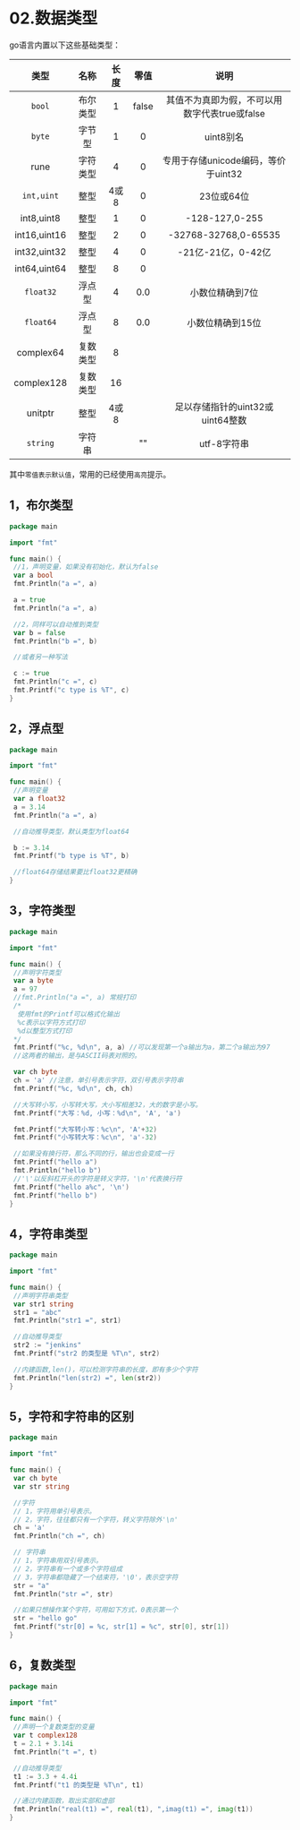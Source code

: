 # 02.数据类型

go语言内置以下这些基础类型：

|     类型     |   名称   | 长度 | 零值  |                     说明                      |
| :----------: | :------: | :--: | :---: | :-------------------------------------------: |
|    `bool`    | 布尔类型 |  1   | false | 其值不为真即为假，不可以用数字代表true或false |
|    `byte`    |  字节型  |  1   |   0   |                   uint8别名                   |
|     rune     | 字符类型 |  4   |   0   |      专用于存储unicode编码，等价于uint32      |
| `int,uint`  |   整型   | 4或8 |   0   |                  23位或64位                   |
|  int8,uint8  |   整型   |  1   |   0   |                -128-127,0-255                 |
| int16,uint16 |   整型   |  2   |   0   |             -32768-32768,0-65535              |
| int32,uint32 |   整型   |  4   |   0   |              -21亿-21亿，0-42亿               |
| int64,uint64 |   整型   |  8   |   0   |                                               |
|  `float32`   |  浮点型  |  4   |  0.0  |                小数位精确到7位                |
|  `float64`   |  浮点型  |  8   |  0.0  |               小数位精确到15位                |
|  complex64   | 复数类型 |  8   |       |                                               |
|  complex128  | 复数类型 |  16  |       |                                               |
|   unitptr    |   整型   | 4或8 |       |       足以存储指针的uint32或uint64整数        |
|   `string`   |  字符串  |      |  ""   |                  utf-8字符串                  |

其中`零值表示默认值`，常用的已经使用`高亮`提示。

## 1，布尔类型

```go
package main

import "fmt"

func main() {
 //1，声明变量，如果没有初始化，默认为false
 var a bool
 fmt.Println("a =", a)

 a = true
 fmt.Println("a =", a)

 //2，同样可以自动推到类型
 var b = false
 fmt.Println("b =", b)

 //或者另一种写法

 c := true
 fmt.Println("c =", c)
 fmt.Printf("c type is %T", c)
}
```

## 2，浮点型

```go
package main

import "fmt"

func main() {
 //声明变量
 var a float32
 a = 3.14
 fmt.Println("a =", a)

 //自动推导类型，默认类型为float64

 b := 3.14
 fmt.Printf("b type is %T", b)

 //float64存储结果要比float32更精确
}
```

## 3，字符类型

```go
package main

import "fmt"

func main() {
 //声明字符类型
 var a byte
 a = 97
 //fmt.Println("a =", a) 常规打印
 /*
  使用fmt的Printf可以格式化输出
  %c表示以字符方式打印
  %d以整型方式打印
 */
 fmt.Printf("%c, %d\n", a, a) //可以发现第一个a输出为a，第二个a输出为97
 //这两者的输出，是与ASCII码表对照的。

 var ch byte
 ch = 'a' //注意，单引号表示字符，双引号表示字符串
 fmt.Printf("%c, %d\n", ch, ch)

 //大写转小写，小写转大写，大小写相差32，大的数字是小写。
 fmt.Printf("大写：%d, 小写：%d\n", 'A', 'a')

 fmt.Printf("大写转小写：%c\n", 'A'+32)
 fmt.Printf("小写转大写：%c\n", 'a'-32)

 //如果没有换行符，那么不同的行，输出也会变成一行
 fmt.Printf("hello a")
 fmt.Println("hello b")
 //'\'以反斜杠开头的字符是转义字符，'\n'代表换行符
 fmt.Printf("hello a%c", '\n')
 fmt.Printf("hello b")
}
```

## 4，字符串类型

```go
package main

import "fmt"

func main() {
 //声明字符串类型
 var str1 string
 str1 = "abc"
 fmt.Println("str1 =", str1)

 //自动推导类型
 str2 := "jenkins"
 fmt.Printf("str2 的类型是 %T\n", str2)

 //内建函数,len()，可以检测字符串的长度，即有多少个字符
 fmt.Println("len(str2) =", len(str2))
}
```

## 5，字符和字符串的区别

```go
package main

import "fmt"

func main() {
 var ch byte
 var str string

 //字符
 // 1，字符用单引号表示。
 // 2，字符，往往都只有一个字符，转义字符除外'\n'
 ch = 'a'
 fmt.Println("ch =", ch)

 // 字符串
 // 1，字符串用双引号表示。
 // 2，字符串有一个或多个字符组成
 // 3，字符串都隐藏了一个结束符，'\0'，表示空字符
 str = "a"
 fmt.Println("str =", str)

 //如果只想操作某个字符，可用如下方式，0表示第一个
 str = "hello go"
 fmt.Printf("str[0] = %c, str[1] = %c", str[0], str[1])
}
```

## 6，复数类型

```go
package main

import "fmt"

func main() {
 //声明一个复数类型的变量
 var t complex128
 t = 2.1 + 3.14i
 fmt.Println("t =", t)

 //自动推导类型
 t1 := 3.3 + 4.4i
 fmt.Printf("t1 的类型是 %T\n", t1)

 //通过内建函数，取出实部和虚部
 fmt.Println("real(t1) =", real(t1), ",imag(t1) =", imag(t1))
}
```
